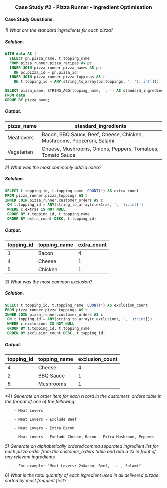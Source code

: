 ### <p align="center" style="margin-top: 0px;">  Case Study #2 - Pizza Runner - Ingredient Optimisation

#### Case Study Questions:

*1) What are the standard ingredients for each pizza?*
##### Solution.
```sql
WITH data AS (
  SELECT pn.pizza_name, t.topping_name
  FROM pizza_runner.pizza_recipes AS pc
  INNER JOIN pizza_runner.pizza_names AS pn
    ON pc.pizza_id = pn.pizza_id
  INNER JOIN pizza_runner.pizza_toppings AS t
    ON t.topping_id = ANY(string_to_array(pc.toppings, ', ')::int[]))

SELECT pizza_name, STRING_AGG(topping_name, ', ') AS standard_ingredients
FROM data
GROUP BY pizza_name;
```
##### Output.
| pizza_name | standard_ingredients                                                  |
| ---------- | --------------------------------------------------------------------- |
| Meatlovers | Bacon, BBQ Sauce, Beef, Cheese, Chicken, Mushrooms, Pepperoni, Salami |
| Vegetarian | Cheese, Mushrooms, Onions, Peppers, Tomatoes, Tomato Sauce            |

*2) What was the most commonly added extra?*
##### Solution.
```sql
SELECT t.topping_id, t.topping_name, COUNT(*) AS extra_count
FROM pizza_runner.pizza_toppings AS t
INNER JOIN pizza_runner.customer_orders AS c
 ON t.topping_id = ANY(string_to_array(c.extras, ', ')::int[])
 WHERE c.extras IS NOT NULL
 GROUP BY t.topping_id, t.topping_name
 ORDER BY extra_count DESC, t.topping_id;
```
##### Output.
| topping_id | topping_name | extra_count |
| ---------- | ------------ | ----------- |
| 1          | Bacon        | 4           |
| 4          | Cheese       | 1           |
| 5          | Chicken      | 1           |

*3) What was the most common exclusion?*
##### Solution.
```sql
SELECT t.topping_id, t.topping_name, COUNT(*) AS exclusion_count
FROM pizza_runner.pizza_toppings AS t
INNER JOIN pizza_runner.customer_orders AS c
 ON t.topping_id = ANY(string_to_array(c.exclusions, ', ')::int[])
 WHERE c.exclusions IS NOT NULL
 GROUP BY t.topping_id, t.topping_name
 ORDER BY exclusion_count DESC, t.topping_id;
```
##### Output.
| topping_id | topping_name | exclusion_count |
| ---------- | ------------ | --------------- |
| 4          | Cheese       | 4               |
| 2          | BBQ Sauce    | 1               |
| 6          | Mushrooms    | 1               |

*4) *Generate an order item for each record in the customers_orders table in the format of one of the following:*
        
        - Meat Lovers
        
        - Meat Lovers - Exclude Beef
        
        - Meat Lovers - Extra Bacon
        
        - Meat Lovers - Exclude Cheese, Bacon - Extra Mushroom, Peppers

*5) Generate an alphabetically ordered comma separated ingredient list for each pizza order from the customer_orders table and add a 2x in front of any relevant ingredients*
        
        - For example: "Meat Lovers: 2xBacon, Beef, ... , Salami"

*6) What is the total quantity of each ingredient used in all delivered pizzas sorted by most frequent first?*
